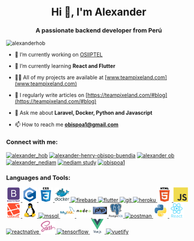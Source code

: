 <h1 align="center">Hi 👋, I'm Alexander</h1>
<h3 align="center">A passionate backend developer from Perú</h3>

<p align="left"> <img src="https://komarev.com/ghpvc/?username=alexanderhob&label=Profile%20views&color=0e75b6&style=flat" alt="alexanderhob" /> </p>

- 🔭 I’m currently working on [OSIIPTEL](https://www.osiptel.gob.pe/)

- 🌱 I’m currently learning **React and Flutter**

- 👨‍💻 All of my projects are available at [www.teampixeland.com](www.teampixeland.com)

- 📝 I regularly write articles on [https://teampixeland.com/#blog](https://teampixeland.com/#blog)

- 💬 Ask me about **Laravel, Docker, Python and Javascript**

- 📫 How to reach me **obispoa1@gmail.com**

<h3 align="left">Connect with me:</h3>
<p align="left">
<a href="https://twitter.com/alexander_hob" target="blank"><img align="center" src="https://cdn.jsdelivr.net/npm/simple-icons@3.0.1/icons/twitter.svg" alt="alexander_hob" height="30" width="40" /></a>
<a href="https://linkedin.com/in/alexander-henry-obispo-buendia" target="blank"><img align="center" src="https://cdn.jsdelivr.net/npm/simple-icons@3.0.1/icons/linkedin.svg" alt="alexander-henry-obispo-buendia" height="30" width="40" /></a>
<a href="https://fb.com/alexander ob" target="blank"><img align="center" src="https://cdn.jsdelivr.net/npm/simple-icons@3.0.1/icons/facebook.svg" alt="alexander ob" height="30" width="40" /></a>
<a href="https://instagram.com/alexander_nediam" target="blank"><img align="center" src="https://cdn.jsdelivr.net/npm/simple-icons@3.0.1/icons/instagram.svg" alt="alexander_nediam" height="30" width="40" /></a>
<a href="https://www.youtube.com/c/nediam study" target="blank"><img align="center" src="https://cdn.jsdelivr.net/npm/simple-icons@3.0.1/icons/youtube.svg" alt="nediam study" height="30" width="40" /></a>
<a href="https://www.hackerrank.com/obispoa1" target="blank"><img align="center" src="https://cdn.jsdelivr.net/npm/simple-icons@3.0.1/icons/hackerrank.svg" alt="obispoa1" height="30" width="40" /></a>
</p>

<h3 align="left">Languages and Tools:</h3>
<p align="left"> <a href="https://getbootstrap.com" target="_blank"> <img src="https://raw.githubusercontent.com/devicons/devicon/master/icons/bootstrap/bootstrap-plain-wordmark.svg" alt="bootstrap" width="40" height="40"/> </a> <a href="https://www.cprogramming.com/" target="_blank"> <img src="https://raw.githubusercontent.com/devicons/devicon/master/icons/c/c-original.svg" alt="c" width="40" height="40"/> </a> <a href="https://www.w3schools.com/css/" target="_blank"> <img src="https://raw.githubusercontent.com/devicons/devicon/master/icons/css3/css3-original-wordmark.svg" alt="css3" width="40" height="40"/> </a> <a href="https://www.docker.com/" target="_blank"> <img src="https://raw.githubusercontent.com/devicons/devicon/master/icons/docker/docker-original-wordmark.svg" alt="docker" width="40" height="40"/> </a> <a href="https://firebase.google.com/" target="_blank"> <img src="https://www.vectorlogo.zone/logos/firebase/firebase-icon.svg" alt="firebase" width="40" height="40"/> </a> <a href="https://flutter.dev" target="_blank"> <img src="https://www.vectorlogo.zone/logos/flutterio/flutterio-icon.svg" alt="flutter" width="40" height="40"/> </a> <a href="https://git-scm.com/" target="_blank"> <img src="https://www.vectorlogo.zone/logos/git-scm/git-scm-icon.svg" alt="git" width="40" height="40"/> </a> <a href="https://heroku.com" target="_blank"> <img src="https://www.vectorlogo.zone/logos/heroku/heroku-icon.svg" alt="heroku" width="40" height="40"/> </a> <a href="https://www.w3.org/html/" target="_blank"> <img src="https://raw.githubusercontent.com/devicons/devicon/master/icons/html5/html5-original-wordmark.svg" alt="html5" width="40" height="40"/> </a> <a href="https://developer.mozilla.org/en-US/docs/Web/JavaScript" target="_blank"> <img src="https://raw.githubusercontent.com/devicons/devicon/master/icons/javascript/javascript-original.svg" alt="javascript" width="40" height="40"/> </a> <a href="https://laravel.com/" target="_blank"> <img src="https://raw.githubusercontent.com/devicons/devicon/master/icons/laravel/laravel-plain-wordmark.svg" alt="laravel" width="40" height="40"/> </a> <a href="https://www.linux.org/" target="_blank"> <img src="https://raw.githubusercontent.com/devicons/devicon/master/icons/linux/linux-original.svg" alt="linux" width="40" height="40"/> </a> <a href="https://www.microsoft.com/en-us/sql-server" target="_blank"> <img src="https://cdn.worldvectorlogo.com/logos/microsoft-sql-server.svg" alt="mssql" width="40" height="40"/> </a> <a href="https://www.mysql.com/" target="_blank"> <img src="https://raw.githubusercontent.com/devicons/devicon/master/icons/mysql/mysql-original-wordmark.svg" alt="mysql" width="40" height="40"/> </a> <a href="https://nodejs.org" target="_blank"> <img src="https://raw.githubusercontent.com/devicons/devicon/master/icons/nodejs/nodejs-original-wordmark.svg" alt="nodejs" width="40" height="40"/> </a> <a href="https://www.php.net" target="_blank"> <img src="https://raw.githubusercontent.com/devicons/devicon/master/icons/php/php-original.svg" alt="php" width="40" height="40"/> </a> <a href="https://www.postgresql.org" target="_blank"> <img src="https://raw.githubusercontent.com/devicons/devicon/master/icons/postgresql/postgresql-original-wordmark.svg" alt="postgresql" width="40" height="40"/> </a> <a href="https://postman.com" target="_blank"> <img src="https://www.vectorlogo.zone/logos/getpostman/getpostman-icon.svg" alt="postman" width="40" height="40"/> </a> <a href="https://www.python.org" target="_blank"> <img src="https://raw.githubusercontent.com/devicons/devicon/master/icons/python/python-original.svg" alt="python" width="40" height="40"/> </a> <a href="https://reactjs.org/" target="_blank"> <img src="https://raw.githubusercontent.com/devicons/devicon/master/icons/react/react-original-wordmark.svg" alt="react" width="40" height="40"/> </a> <a href="https://reactnative.dev/" target="_blank"> <img src="https://reactnative.dev/img/header_logo.svg" alt="reactnative" width="40" height="40"/> </a> <a href="https://sass-lang.com" target="_blank"> <img src="https://raw.githubusercontent.com/devicons/devicon/master/icons/sass/sass-original.svg" alt="sass" width="40" height="40"/> </a> <a href="https://www.tensorflow.org" target="_blank"> <img src="https://www.vectorlogo.zone/logos/tensorflow/tensorflow-icon.svg" alt="tensorflow" width="40" height="40"/> </a> <a href="https://vuejs.org/" target="_blank"> <img src="https://raw.githubusercontent.com/devicons/devicon/master/icons/vuejs/vuejs-original-wordmark.svg" alt="vuejs" width="40" height="40"/> </a> <a href="https://vuetifyjs.com/en/" target="_blank"> <img src="https://bestofjs.org/logos/vuetify.svg" alt="vuetify" width="40" height="40"/> </a> </p>
